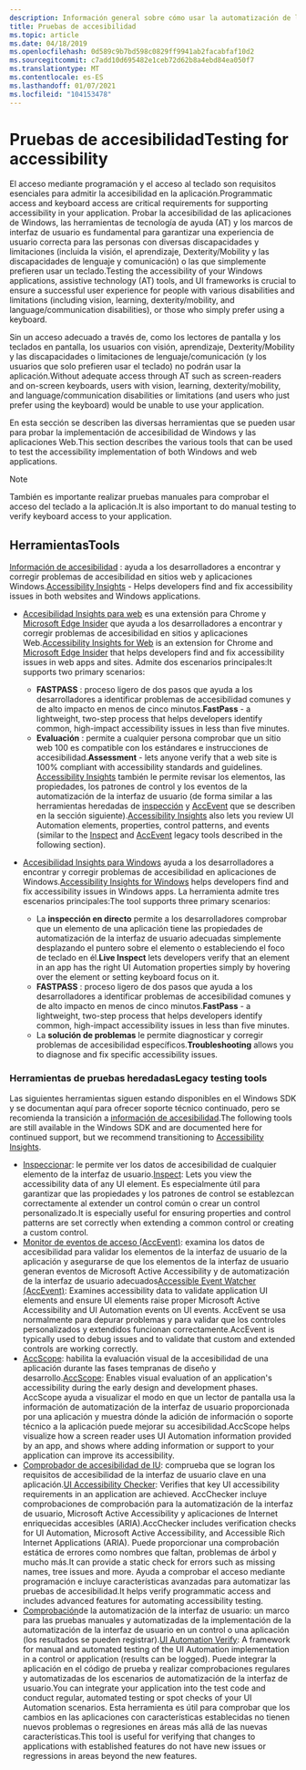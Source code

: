 ```yaml
---
description: Información general sobre cómo usar la automatización de la interfaz de usuario y otras herramientas para probar sus aplicaciones.
title: Pruebas de accesibilidad
ms.topic: article
ms.date: 04/18/2019
ms.openlocfilehash: 0d589c9b7bd598c0829ff9941ab2facabfaf10d2
ms.sourcegitcommit: c7add10d695482e1ceb72d62b8a4ebd84ea050f7
ms.translationtype: MT
ms.contentlocale: es-ES
ms.lasthandoff: 01/07/2021
ms.locfileid: "104153478"
---
```

# <a name="testing-for-accessibility"></a><span data-ttu-id="9b07d-103">Pruebas de accesibilidad</span><span class="sxs-lookup"><span data-stu-id="9b07d-103">Testing for accessibility</span></span>

<span data-ttu-id="9b07d-104">El acceso mediante programación y el acceso al teclado son requisitos esenciales para admitir la accesibilidad en la aplicación.</span><span class="sxs-lookup"><span data-stu-id="9b07d-104">Programmatic access and keyboard access are critical requirements for supporting accessibility in your application.</span></span> <span data-ttu-id="9b07d-105">Probar la accesibilidad de las aplicaciones de Windows, las herramientas de tecnología de ayuda (AT) y los marcos de interfaz de usuario es fundamental para garantizar una experiencia de usuario correcta para las personas con diversas discapacidades y limitaciones (incluida la visión, el aprendizaje, Dexterity/Mobility y las discapacidades de lenguaje y comunicación) o las que simplemente prefieren usar un teclado.</span><span class="sxs-lookup"><span data-stu-id="9b07d-105">Testing the accessibility of your Windows applications, assistive technology (AT) tools, and UI frameworks is crucial to ensure a successful user experience for people with various disabilities and limitations (including vision, learning, dexterity/mobility, and language/communication disabilities), or those who simply prefer using a keyboard.</span></span>

<span data-ttu-id="9b07d-106">Sin un acceso adecuado a través de, como los lectores de pantalla y los teclados en pantalla, los usuarios con visión, aprendizaje, Dexterity/Mobility y las discapacidades o limitaciones de lenguaje/comunicación (y los usuarios que solo prefieren usar el teclado) no podrán usar la aplicación.</span><span class="sxs-lookup"><span data-stu-id="9b07d-106">Without adequate access through AT such as screen-readers and on-screen keyboards, users with vision, learning, dexterity/mobility, and language/communication disabilities or limitations (and users who just prefer using the keyboard) would be unable to use your application.</span></span>

<span data-ttu-id="9b07d-107">En esta sección se describen las diversas herramientas que se pueden usar para probar la implementación de accesibilidad de Windows y las aplicaciones Web.</span><span class="sxs-lookup"><span data-stu-id="9b07d-107">This section describes the various tools that can be used to test the accessibility implementation of both Windows and web applications.</span></span>

> [!NOTE]
> <span data-ttu-id="9b07d-108">También es importante realizar pruebas manuales para comprobar el acceso del teclado a la aplicación.</span><span class="sxs-lookup"><span data-stu-id="9b07d-108">It is also important to do manual testing to verify keyboard access to your application.</span></span>

## <a name="tools"></a><span data-ttu-id="9b07d-109">Herramientas</span><span class="sxs-lookup"><span data-stu-id="9b07d-109">Tools</span></span>

<span data-ttu-id="9b07d-110">[Información de accesibilidad](https://accessibilityinsights.io/) : ayuda a los desarrolladores a encontrar y corregir problemas de accesibilidad en sitios web y aplicaciones Windows.</span><span class="sxs-lookup"><span data-stu-id="9b07d-110">[Accessibility Insights](https://accessibilityinsights.io/) - Helps developers find and fix accessibility issues in both websites and Windows applications.</span></span>

- <span data-ttu-id="9b07d-111">[Accesibilidad Insights para web](https://accessibilityinsights.io/docs/web/overview) es una extensión para Chrome y [Microsoft Edge Insider](https://www.microsoftedgeinsider.com) que ayuda a los desarrolladores a encontrar y corregir problemas de accesibilidad en sitios y aplicaciones Web.</span><span class="sxs-lookup"><span data-stu-id="9b07d-111">[Accessibility Insights for Web](https://accessibilityinsights.io/docs/web/overview) is an extension for Chrome and [Microsoft Edge Insider](https://www.microsoftedgeinsider.com) that helps developers find and fix accessibility issues in web apps and sites.</span></span> <span data-ttu-id="9b07d-112">Admite dos escenarios principales:</span><span class="sxs-lookup"><span data-stu-id="9b07d-112">It supports two primary scenarios:</span></span>
  - <span data-ttu-id="9b07d-113">**FASTPASS** : proceso ligero de dos pasos que ayuda a los desarrolladores a identificar problemas de accesibilidad comunes y de alto impacto en menos de cinco minutos.</span><span class="sxs-lookup"><span data-stu-id="9b07d-113">**FastPass** - a lightweight, two-step process that helps developers identify common, high-impact accessibility issues in less than five minutes.</span></span>  
  - <span data-ttu-id="9b07d-114">**Evaluación** : permite a cualquier persona comprobar que un sitio web 100 es compatible con los estándares e instrucciones de accesibilidad.</span><span class="sxs-lookup"><span data-stu-id="9b07d-114">**Assessment** - lets anyone verify that a web site is 100% compliant with accessibility standards and guidelines.</span></span> <span data-ttu-id="9b07d-115">[Accessibility Insights](https://accessibilityinsights.io/) también le permite revisar los elementos, las propiedades, los patrones de control y los eventos de la automatización de la interfaz de usuario (de forma similar a las herramientas heredadas de [inspección](/windows/desktop/winauto/inspect-objects) y [AccEvent](/windows/desktop/winauto/accessible-event-watcher) que se describen en la sección siguiente).</span><span class="sxs-lookup"><span data-stu-id="9b07d-115">[Accessibility Insights](https://accessibilityinsights.io/) also lets you review UI Automation elements, properties, control patterns, and events (similar to the [Inspect](/windows/desktop/winauto/inspect-objects) and [AccEvent](/windows/desktop/winauto/accessible-event-watcher) legacy tools described in the following section).</span></span>

- <span data-ttu-id="9b07d-116">[Accesibilidad Insights para Windows](https://accessibilityinsights.io/docs/windows/overview) ayuda a los desarrolladores a encontrar y corregir problemas de accesibilidad en aplicaciones de Windows.</span><span class="sxs-lookup"><span data-stu-id="9b07d-116">[Accessibility Insights for Windows](https://accessibilityinsights.io/docs/windows/overview) helps developers find and fix accessibility issues in Windows apps.</span></span> <span data-ttu-id="9b07d-117">La herramienta admite tres escenarios principales:</span><span class="sxs-lookup"><span data-stu-id="9b07d-117">The tool supports three primary scenarios:</span></span>
  - <span data-ttu-id="9b07d-118">La **inspección en directo** permite a los desarrolladores comprobar que un elemento de una aplicación tiene las propiedades de automatización de la interfaz de usuario adecuadas simplemente desplazando el puntero sobre el elemento o estableciendo el foco de teclado en él.</span><span class="sxs-lookup"><span data-stu-id="9b07d-118">**Live Inspect** lets developers verify that an element in an app has the right UI Automation properties simply by hovering over the element or setting keyboard focus on it.</span></span>
  - <span data-ttu-id="9b07d-119">**FASTPASS** : proceso ligero de dos pasos que ayuda a los desarrolladores a identificar problemas de accesibilidad comunes y de alto impacto en menos de cinco minutos.</span><span class="sxs-lookup"><span data-stu-id="9b07d-119">**FastPass** - a lightweight, two-step process that helps developers identify common, high-impact accessibility issues in less than five minutes.</span></span>
  - <span data-ttu-id="9b07d-120">La **solución de problemas** le permite diagnosticar y corregir problemas de accesibilidad específicos.</span><span class="sxs-lookup"><span data-stu-id="9b07d-120">**Troubleshooting** allows you to diagnose and fix specific accessibility issues.</span></span>

### <a name="legacy-testing-tools"></a><span data-ttu-id="9b07d-121">Herramientas de pruebas heredadas</span><span class="sxs-lookup"><span data-stu-id="9b07d-121">Legacy testing tools</span></span>

<span data-ttu-id="9b07d-122">Las siguientes herramientas siguen estando disponibles en el Windows SDK y se documentan aquí para ofrecer soporte técnico continuado, pero se recomienda la transición a [información de accesibilidad](https://accessibilityinsights.io/).</span><span class="sxs-lookup"><span data-stu-id="9b07d-122">The following tools are still available in the Windows SDK and are documented here for continued support, but we recommend transitioning to [Accessibility Insights](https://accessibilityinsights.io/).</span></span>

- <span data-ttu-id="9b07d-123">[Inspeccionar](/windows/desktop/winauto/inspect-objects): le permite ver los datos de accesibilidad de cualquier elemento de la interfaz de usuario.</span><span class="sxs-lookup"><span data-stu-id="9b07d-123">[Inspect](/windows/desktop/winauto/inspect-objects): Lets you view the accessibility data of any UI element.</span></span> <span data-ttu-id="9b07d-124">Es especialmente útil para garantizar que las propiedades y los patrones de control se establezcan correctamente al extender un control común o crear un control personalizado.</span><span class="sxs-lookup"><span data-stu-id="9b07d-124">It is especially useful for ensuring properties and control patterns are set correctly when extending a common control or creating a custom control.</span></span>
- <span data-ttu-id="9b07d-125">[Monitor de eventos de acceso (AccEvent)](/windows/desktop/winauto/accessible-event-watcher): examina los datos de accesibilidad para validar los elementos de la interfaz de usuario de la aplicación y asegurarse de que los elementos de la interfaz de usuario generan eventos de Microsoft Active Accessibility y de automatización de la interfaz de usuario adecuados</span><span class="sxs-lookup"><span data-stu-id="9b07d-125">[Accessible Event Watcher (AccEvent)](/windows/desktop/winauto/accessible-event-watcher): Examines accessibility data to validate application UI elements and ensure UI elements raise proper Microsoft Active Accessibility and UI Automation events on UI events.</span></span> <span data-ttu-id="9b07d-126">AccEvent se usa normalmente para depurar problemas y para validar que los controles personalizados y extendidos funcionan correctamente.</span><span class="sxs-lookup"><span data-stu-id="9b07d-126">AccEvent is typically used to debug issues and to validate that custom and extended controls are working correctly.</span></span>
- <span data-ttu-id="9b07d-127">[AccScope](/windows/desktop/winauto/accscope): habilita la evaluación visual de la accesibilidad de una aplicación durante las fases tempranas de diseño y desarrollo.</span><span class="sxs-lookup"><span data-stu-id="9b07d-127">[AccScope](/windows/desktop/winauto/accscope): Enables visual evaluation of an application's accessibility during the early design and development phases.</span></span> <span data-ttu-id="9b07d-128">AccScope ayuda a visualizar el modo en que un lector de pantalla usa la información de automatización de la interfaz de usuario proporcionada por una aplicación y muestra dónde la adición de información o soporte técnico a la aplicación puede mejorar su accesibilidad.</span><span class="sxs-lookup"><span data-stu-id="9b07d-128">AccScope helps visualize how a screen reader uses UI Automation information provided by an app, and shows where adding information or support to your application can improve its accessibility.</span></span>
- <span data-ttu-id="9b07d-129">[Comprobador de accesibilidad de IU](/windows/desktop/winauto/ui-accessibility-checker): comprueba que se logran los requisitos de accesibilidad de la interfaz de usuario clave en una aplicación.</span><span class="sxs-lookup"><span data-stu-id="9b07d-129">[UI Accessibility Checker](/windows/desktop/winauto/ui-accessibility-checker): Verifies that key UI accessibility requirements in an application are achieved.</span></span> <span data-ttu-id="9b07d-130">AccChecker incluye comprobaciones de comprobación para la automatización de la interfaz de usuario, Microsoft Active Accessibility y aplicaciones de Internet enriquecidas accesibles (ARIA).</span><span class="sxs-lookup"><span data-stu-id="9b07d-130">AccChecker includes verification checks for UI Automation, Microsoft Active Accessibility, and Accessible Rich Internet Applications (ARIA).</span></span> <span data-ttu-id="9b07d-131">Puede proporcionar una comprobación estática de errores como nombres que faltan, problemas de árbol y mucho más.</span><span class="sxs-lookup"><span data-stu-id="9b07d-131">It can provide a static check for errors such as missing names, tree issues and more.</span></span> <span data-ttu-id="9b07d-132">Ayuda a comprobar el acceso mediante programación e incluye características avanzadas para automatizar las pruebas de accesibilidad.</span><span class="sxs-lookup"><span data-stu-id="9b07d-132">It helps verify programmatic access and includes advanced features for automating accessibility testing.</span></span>
- <span data-ttu-id="9b07d-133">[Comprobación](/windows/desktop/winauto/ui-automation-verify)de la automatización de la interfaz de usuario: un marco para las pruebas manuales y automatizadas de la implementación de la automatización de la interfaz de usuario en un control o una aplicación (los resultados se pueden registrar).</span><span class="sxs-lookup"><span data-stu-id="9b07d-133">[UI Automation Verify](/windows/desktop/winauto/ui-automation-verify): A framework for manual and automated testing of the UI Automation implementation in a control or application (results can be logged).</span></span> <span data-ttu-id="9b07d-134">Puede integrar la aplicación en el código de prueba y realizar comprobaciones regulares y automatizadas de los escenarios de automatización de la interfaz de usuario.</span><span class="sxs-lookup"><span data-stu-id="9b07d-134">You can integrate your application into the test code and conduct regular, automated testing or spot checks of your UI Automation scenarios.</span></span> <span data-ttu-id="9b07d-135">Esta herramienta es útil para comprobar que los cambios en las aplicaciones con características establecidas no tienen nuevos problemas o regresiones en áreas más allá de las nuevas características.</span><span class="sxs-lookup"><span data-stu-id="9b07d-135">This tool is useful for verifying that changes to applications with established features do not have new issues or regressions in areas beyond the new features.</span></span>
